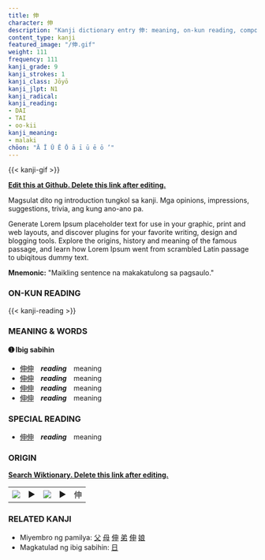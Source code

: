 ```yaml
---
title: 伸
character: 伸
description: "Kanji dictionary entry 伸: meaning, on-kun reading, compounds, origin, related kanji"
content_type: kanji
featured_image: "/伸.gif"
weight: 111
frequency: 111
kanji_grade: 9
kanji_strokes: 1
kanji_class: Jōyō
kanji_jlpt: N1
kanji_radical: 
kanji_reading: 
- DAI
- TAI
- oo-kii
kanji_meaning:
- malaki
chōon: "Ā Ī Ū Ē Ō ā ī ū ē ō ’"
---
```

[//]: # (Don't edit the line below. Kanji animated GIF code is automatically generated.)
{{< kanji-gif >}}

[//]: # (Edit below this line.)

**[Edit this at Github. Delete this link after editing.](https://github.com/tim0g/tim/tree/main/content/kanji/伸/index.md)**

Magsulat dito ng introduction tungkol sa kanji. Mga opinions, impressions, suggestions, trivia, ang kung ano-ano pa.

Generate Lorem Ipsum placeholder text for use in your graphic, print and web layouts, and discover plugins for your favorite writing, design and blogging tools. Explore the origins, history and meaning of the famous passage, and learn how Lorem Ipsum went from scrambled Latin passage to ubiqitous dummy text.
 
**Mnemonic:** "Maikling sentence na makakatulong sa pagsaulo."

### ON-KUN READING

[//]: # (Don't edit the line below. ON-KUN READING code is automatically generated.)
{{< kanji-reading >}}

### MEANING & WORDS

#### ➊ **Ibig sabihin**
  - [伸](../伸)[伸](../伸)　***reading***　meaning
  - [伸](../伸)[伸](../伸)　***reading***　meaning
  - [伸](../伸)[伸](../伸)　***reading***　meaning
  - [伸](../伸)[伸](../伸)　***reading***　meaning

### SPECIAL READING
  - [伸](../伸)[伸](../伸)　***reading***　meaning

### ORIGIN

**[Search Wiktionary. Delete this link after editing.](https://wiktionary.org/wiki/伸)**
<table class="kanji-table"><tr><td>
<img src="60px-伸-bronze.svg.png">
</td><td>▶</td><td>
<img src="60px-伸-oracle.svg.png">
</td><td>▶</td>
<td class="kanji-origin">伸</td>
</tr></table>

### RELATED KANJI
- Miyembro ng pamilya: [父](../父) [母](../母) [伸](../伸) [弟](../弟) [伸](../伸) [娘](../娘)
- Magkatulad ng ibig sabihin: [日](../日)
